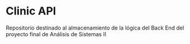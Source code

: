 # Clinic API
Repositorio destinado al almacenamiento de la lógica del Back End del proyecto final de Análisis de Sistemas II
